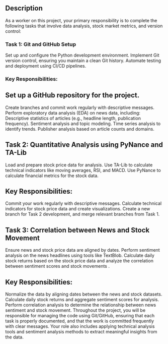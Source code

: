 ## Description
As a worker on this project, your primary responsibility is to complete the following tasks that involve data analysis, stock market metrics, and version control:

### Task 1: Git and GitHub Setup
Set up and configure the Python development environment.
Implement Git version control, ensuring you maintain a clean Git history.
Automate testing and deployment using CI/CD pipelines.
### Key Responsibilities:

## Set up a GitHub repository for the project.
Create branches and commit work regularly with descriptive messages.
Perform exploratory data analysis (EDA) on news data, including:
Descriptive statistics of articles (e.g., headline length, publication frequency).
Sentiment analysis and topic modeling.
Time series analysis to identify trends.
Publisher analysis based on article counts and domains.

## Task 2: Quantitative Analysis using PyNance and TA-Lib
Load and prepare stock price data for analysis.
Use TA-Lib to calculate technical indicators like moving averages, RSI, and MACD.
Use PyNance to calculate financial metrics for the stock data.
## Key Responsibilities:

Commit your work regularly with descriptive messages.
Calculate technical indicators for stock price data and create visualizations.
Create a new branch for Task 2 development, and merge relevant branches from Task 1.

## Task 3: Correlation between News and Stock Movement
Ensure news and stock price data are aligned by dates.
Perform sentiment analysis on the news headlines using tools like TextBlob.
Calculate daily stock returns based on the stock price data and analyze the correlation between sentiment scores and stock movements .
## Key Responsibilities:

Normalize the data by aligning dates between the news and stock datasets.
Calculate daily stock returns and aggregate sentiment scores for analysis.
Perform correlation analysis to determine the relationship between news sentiment and stock movement.
Throughout the project, you will be responsible for managing the code using Git/GitHub, ensuring that each task is properly documented, and that the work is committed frequently with clear messages. Your role also includes applying technical analysis tools and sentiment analysis methods to extract meaningful insights from the data.






